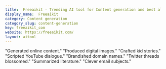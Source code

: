 ```yaml
---
title:  Freeaikit - Trending AI tool for Content generation and best alternatives
display_name:  Freeaikit
category: Content generation
category_slug: content-generation
key: freeaikit_com
website: https://freeaikit.com/
layout: aitool
---
```


"Generated online content."
"Produced digital images."
"Crafted kid stories."
"Scripted YouTube dialogue."
"Brandished domain names."
"Twitter threads blossomed."
"Summarized literature."
"Clever email subjects."
